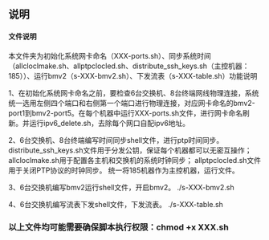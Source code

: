 ## 说明

#### 文件说明

本文件夹为初始化系统网卡命名（XXX-ports.sh）、同步系统时间（allcloclmake.sh、allptpclocled.sh、distribute_ssh_keys.sh（主控机器：185））、运行bmv2（s-XXX-bmv2.sh）、下发流表（s-XXX-table.sh）功能说明

1、在初始化系统网卡命名之前，要检查6台交换机、8台终端网线物理连接，系统统一选用左侧四个端口和右侧第一个端口进行物理连接，对应网卡命名的bmv2-port1到bmv2-port5。在每个机器中运行XXX-ports.sh文件，进行网卡命名刷新。并运行ipv6_delete.sh，去除每个网口自配ipv6地址。

2、6台交换机、8台终端编写时间同步shell文件，进行ptp时间同步。
distribute_ssh_keys.sh文件用于分发公钥，保证每个机器都可以无密互操作；
allcloclmake.sh用于配置各主机和交换机的系统时钟同步；
allptpclocled.sh文件用于关闭PTP协议的时钟同步。
统一将185机器作为主控机器，运行文件。

3、6台交换机编写bmv2运行shell文件，开启bmv2。
./s-XXX-bmv2.sh

4、6台交换机编写流表下发shell文件，下发流表。
./s-XXX-table.sh

### 以上文件均可能需要确保脚本执行权限：chmod +x XXX.sh